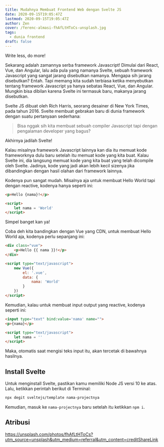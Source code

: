 ```yaml
---
title: Mudahnya Membuat Frontend Web dengan Svelte JS
date: 2020-09-15T19:05:47Z
lastmod: 2020-09-15T19:05:47Z
author: Zen
cover: /ferenc-almasi-fhAfLtHToCs-unsplash.jpg
tags:
  - dunia frontend
draft: false
---
```


Write less, do more!

<!--more-->

Sekarang adalah zamannya serba framework Javascript! Dimulai dari React, Vue, dan Angular, lalu ada pula yang namanya Svelte, sebuah framework Javascript yang sangat jarang disebutkan namanya. Mengapa sih jarang disebutkan? Entah. Tapi memang kita sudah terbiasa ketika menyebutkan tentang framework Javascript ya hanya sebatas React, Vue, dan Angular. Mungkin bisa dibilan karena Svelte ini termasuk baru, makanya jarang disebutkan.

Svelte JS dibuat oleh Rich Harris, seorang desainer di New York Times, pada tahun 2016. Svelte membuat gebrakan baru di dunia framework dengan suatu pertanyaan sederhana:

> Bisa nggak sih kita membuat sebuah compiler Javascript tapi dengan pengalaman developer yang bagus?

Akhirnya jadilah Svelte!

Kalau misalnya framework Javascript lainnya kan dia itu memuat kode frameworknya dulu baru setelah itu memuat kode yang kita buat. Kalau Svelte ini, dia langsung memuat kode yang kita buat yang telah dicompile oleh Svelte. Jadinya, kode yang jadi akan lebih kecil sizenya jika dibandingkan dengan hasil olahan dari framework lainnya.

Kodenya pun sangat mudah. Misalnya aja untuk membuat Hello World tapi dengan reactive, kodenya hanya seperti ini:

```html
<p>Hello {nama}!</p>

<script>
	let nama = 'World'
</script>
```

Simpel banget kan ya!

Coba deh kita bandingkan dengan Vue yang CDN, untuk membuat Hello World aja, kodenya perlu sepanjang ini:

```html
<div class="vue">
	<p>Hello {{ nama }}!</p>
</div>

<script type="text/javascript">
	new Vue({
		el: '.vue',
		data: {
			nama: 'World'
		}
	})
</script>
```

Kemudian, kalau untuk membuat input output yang reactive, kodenya seperti ini:

```html
<input type="text" bind:value='nama' name="">
<p>{nama}</p>

<script type="text/javascript">
	let nama = ''
</script>
```

Maka, otomatis saat mengisi teks input itu, akan tercetak di bawahnya hasilnya.

## Install Svelte

Untuk menginstall Svelte, pastikan kamu memiliki Node JS versi 10 ke atas. Lalu, ketikkan perintah berikut di Terminal:

```bash
npx degit sveltejs/template nama-projectnya
```

Kemudian, masuk ke `nama-projectnya` baru setelah itu ketikkan `npm i`.

## Atribusi

<https://unsplash.com/photos/fhAfLtHToCs?utm_source=unsplash&utm_medium=referral&utm_content=creditShareLink>